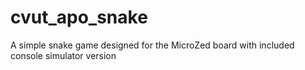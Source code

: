 # cvut_apo_snake
A simple snake game designed for the MicroZed board with included console simulator version
